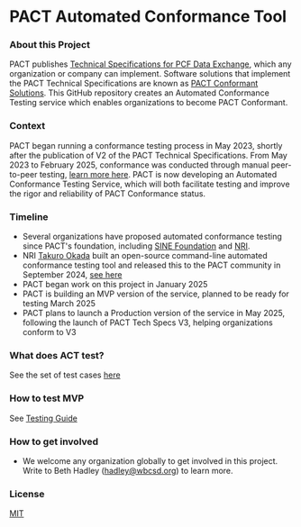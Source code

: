 # PACT Automated Conformance Tool

### About this Project
PACT publishes  [Technical Specifications for PCF Data Exchange](https://docs.carbon-transparency.org/v2/), which any organization or company can implement. Software solutions that implement the PACT Technical Specifications are known as [PACT Conformant Solutions](https://www.carbon-transparency.org/network). This GitHub repository creates an Automated Conformance Testing service which enables organizations to become PACT Conformant.

###  Context
PACT began running a conformance testing process in May 2023, shortly after the publication of V2 of the PACT Technical Specifications. From May 2023 to February 2025, conformance was conducted through manual peer-to-peer testing, [learn more here](https://www.carbon-transparency.org/guides/guide-join-pact-network). PACT is now developing an Automated Conformance Testing Service, which will both facilitate testing and improve the rigor and reliability of PACT Conformance status.

### Timeline
- Several organizations have proposed automated conformance testing since PACT's foundation, including [SINE Foundation](https://sine.foundation/) and [NRI](https://www.nri.com/en/index.html).
- NRI [Takuro Okada](mailto:t2-okada@nri.co.jp) built an open-source command-line automated conformance testing tool and released this to the PACT community in September 2024, [see here](https://github.com/wbcsd/pact-api-testbed)
- PACT began work on this project in January 2025
- PACT is building an MVP version of the service, planned to be ready for testing March 2025
- PACT plans to launch a Production version of the service in May 2025, following the launch of PACT Tech Specs V3, helping organizations conform to V3

### What does ACT test?
See the set of test cases [here](docs/ACT_Test_Cases.pdf)

### How to test MVP
See [Testing Guide](docs/MVP_testing_guide.md)

### How to get involved
- We welcome any organization globally to get involved in this project. Write to Beth Hadley (hadley@wbcsd.org) to learn more.

### License
[MIT](https://opensource.org/license/mit)
